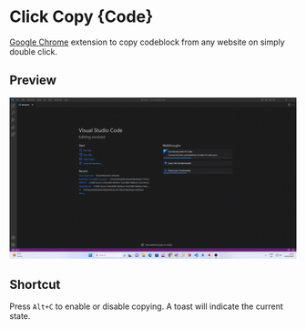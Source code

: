 # Click Copy {Code}

[Google Chrome](https://chrome.google.com/webstore/detail/click-copy-%7Bcode%7D/kjbnobdekbdpankopjnpjklfgklhcjeo) extension to copy codeblock from any website on simply double click. 

## Preview

![Preview of how plugin works](preview.gif)

## Shortcut

Press `Alt+C` to enable or disable copying. A toast will indicate the current state.
